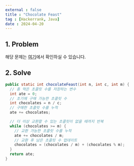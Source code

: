 ```yaml
---
external : false
title : "Chocolate Feast"
tag : [Hackerrank, Java]
date : 2024-04-20
---
```


## 1. Problem

해당 문제는 [여기](https://www.hackerrank.com/challenges/chocolate-feast/problem?isFullScreen=true)에서 확인하실 수 있습니다.

## 2. Solve

```java
public static int chocolateFeast(int n, int c, int m) {
  // 총 먹은 초콜릿 수를 저장하는 변수
  int ate = 0;
  // 초기에 구매 가능한 초콜릿 수
  int chocolates = n / c;
  // 구매한 초콜릿 수를 누적
  ate += chocolates;

  // 더 이상 교환할 수 있는 초콜릿이 없을 때까지 반복
  while (chocolates >= m) {
    // 교환 가능한 초콜릿 수를 누적
    ate += chocolates / m;
    // 교환 후 남은 초콜릿 수 업데이트
    chocolates = (chocolates / m) + (chocolates % m);
  }
  return ate;
}
```
